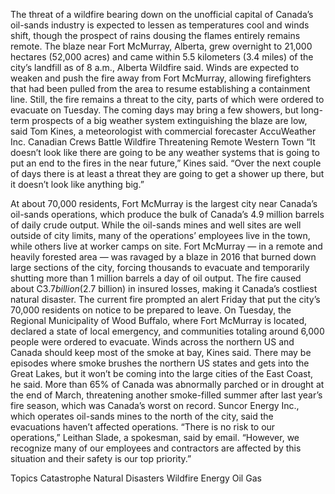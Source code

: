 The threat of a wildfire bearing down on the unofficial capital of Canada’s oil-sands industry is expected to lessen as temperatures cool and winds shift, though the prospect of rains dousing the flames entirely remains remote.
The blaze near Fort McMurray, Alberta, grew overnight to 21,000 hectares (52,000 acres) and came within 5.5 kilometers (3.4 miles) of the city’s landfill as of 8 a.m., Alberta Wildfire said. Winds are expected to weaken and push the fire away from Fort McMurray, allowing firefighters that had been pulled from the area to resume establishing a containment line.
Still, the fire remains a threat to the city, parts of which were ordered to evacuate on Tuesday. The coming days may bring a few showers, but long-term prospects of a big weather system extinguishing the blaze are low, said Tom Kines, a meteorologist with commercial forecaster AccuWeather Inc.
Canadian Crews Battle Wildfire Threatening Remote Western Town
“It doesn’t look like there are going to be any weather systems that is going to put an end to the fires in the near future,” Kines said. “Over the next couple of days there is at least a threat they are going to get a shower up there, but it doesn’t look like anything big.”

At about 70,000 residents, Fort McMurray is the largest city near Canada’s oil-sands operations, which produce the bulk of Canada’s 4.9 million barrels of daily crude output. While the oil-sands mines and well sites are well outside of city limits, many of the operations’ employees live in the town, while others live at worker camps on site.
Fort McMurray — in a remote and heavily forested area — was ravaged by a blaze in 2016 that burned down large sections of the city, forcing thousands to evacuate and temporarily shutting more than 1 million barrels a day of oil output. The fire caused about C$3.7 billion ($2.7 billion) in insured losses, making it Canada’s costliest natural disaster.
The current fire prompted an alert Friday that put the city’s 70,000 residents on notice to be prepared to leave. On Tuesday, the Regional Municipality of Wood Buffalo, where Fort McMurray is located, declared a state of local emergency, and communities totaling around 6,000 people were ordered to evacuate.
Winds across the northern US and Canada should keep most of the smoke at bay, Kines said. There may be episodes where smoke brushes the northern US states and gets into the Great Lakes, but it won’t be coming into the large cities of the East Coast, he said.
More than 65% of Canada was abnormally parched or in drought at the end of March, threatening another smoke-filled summer after last year’s fire season, which was Canada’s worst on record.
Suncor Energy Inc., which operates oil-sands mines to the north of the city, said the evacuations haven’t affected operations.
“There is no risk to our operations,” Leithan Slade, a spokesman, said by email. “However, we recognize many of our employees and contractors are affected by this situation and their safety is our top priority.”

Topics
Catastrophe
Natural Disasters
Wildfire
Energy
Oil Gas
